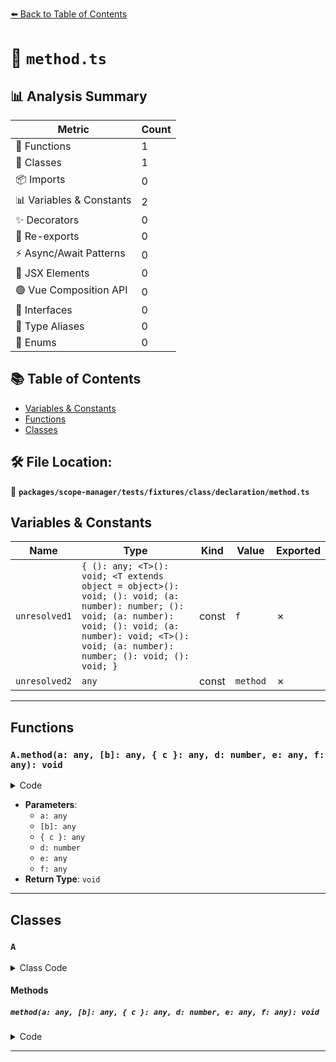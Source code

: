 [⬅️ Back to Table of Contents](../../../../../../index.md)

# 📄 `method.ts`

## 📊 Analysis Summary

| Metric | Count |
|--------|-------|
| 🔧 Functions | 1 |
| 🧱 Classes | 1 |
| 📦 Imports | 0 |
| 📊 Variables & Constants | 2 |
| ✨ Decorators | 0 |
| 🔄 Re-exports | 0 |
| ⚡ Async/Await Patterns | 0 |
| 💠 JSX Elements | 0 |
| 🟢 Vue Composition API | 0 |
| 📐 Interfaces | 0 |
| 📑 Type Aliases | 0 |
| 🎯 Enums | 0 |

## 📚 Table of Contents

- [Variables & Constants](#variables-constants)
- [Functions](#functions)
- [Classes](#classes)

## 🛠️ File Location:
📂 **`packages/scope-manager/tests/fixtures/class/declaration/method.ts`**

## Variables & Constants

| Name | Type | Kind | Value | Exported |
|------|------|------|-------|----------|
| `unresolved1` | `{ (): any; <T>(): void; <T extends object = object>(): void; (): void; (a: number): number; (): void; (a: number): void; (): void; (a: number): void; <T>(): void; (a: number): number; (): void; (): void; }` | const | `f` | ✗ |
| `unresolved2` | `any` | const | `method` | ✗ |


---

## Functions

### `A.method(a: any, [b]: any, { c }: any, d: number, e: any, f: any): void`

<details><summary>Code</summary>

```ts
method(a, [b], { c }, d = 1, e = a, f) {
    a;
  }
```
</details>

- **Parameters**:
  - `a: any`
  - `[b]: any`
  - `{ c }: any`
  - `d: number`
  - `e: any`
  - `f: any`
- **Return Type**: `void`

---

## Classes

### `A`

<details><summary>Class Code</summary>

```ts
class A {
  method(a, [b], { c }, d = 1, e = a, f) {
    a;
  }
}
```
</details>

#### Methods

##### `method(a: any, [b]: any, { c }: any, d: number, e: any, f: any): void`

<details><summary>Code</summary>

```ts
method(a, [b], { c }, d = 1, e = a, f) {
    a;
  }
```
</details>


---